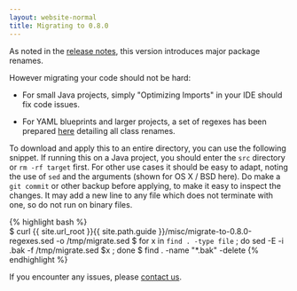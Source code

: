 ```yaml
---
layout: website-normal
title: Migrating to 0.8.0
---
```


As noted in the [release notes](release-notes.html),
this version introduces major package renames.

However migrating your code should not be hard:

* For small Java projects, simply "Optimizing Imports" in your IDE should fix code issues.
   
* For YAML blueprints and larger projects, 
a set of regexes has been prepared [here](migrate-to-0.8.0-regexes.sed)
detailing all class renames.

To download and apply this to an entire directory, you can use the following snippet.
If running this on a Java project, you should enter the `src` directory
or `rm -rf target` first.  For other use cases it should be easy to adapt,
noting the use of `sed` and the arguments (shown for OS X / BSD here). 
Do make a `git commit` or other backup before applying,
to make it easy to inspect the changes.
It may add a new line to any file which does not terminate with one,
so do not run on binary files.

{% highlight bash %}   
$ curl {{ site.url_root }}{{ site.path.guide }}/misc/migrate-to-0.8.0-regexes.sed -o /tmp/migrate.sed
$ for x in `find . -type file` ; do sed -E -i .bak -f /tmp/migrate.sed $x ; done
$ find . -name "*.bak" -delete
{% endhighlight %}

If you encounter any issues, please [contact us](/community/).
